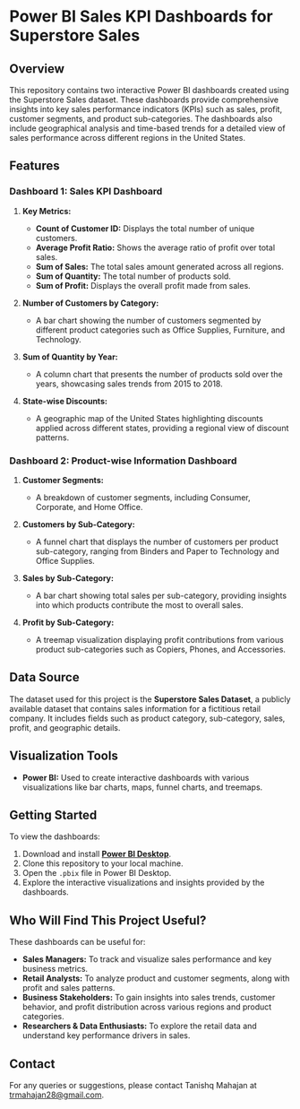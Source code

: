 # Power BI Sales KPI Dashboards for Superstore Sales

## Overview

This repository contains two interactive Power BI dashboards created using the Superstore Sales dataset. These dashboards provide comprehensive insights into key sales performance indicators (KPIs) such as sales, profit, customer segments, and product sub-categories. The dashboards also include geographical analysis and time-based trends for a detailed view of sales performance across different regions in the United States.

## Features

### Dashboard 1: Sales KPI Dashboard

1. **Key Metrics:**
   - **Count of Customer ID:** Displays the total number of unique customers.
   - **Average Profit Ratio:** Shows the average ratio of profit over total sales.
   - **Sum of Sales:** The total sales amount generated across all regions.
   - **Sum of Quantity:** The total number of products sold.
   - **Sum of Profit:** Displays the overall profit made from sales.

2. **Number of Customers by Category:**
   - A bar chart showing the number of customers segmented by different product categories such as Office Supplies, Furniture, and Technology.

3. **Sum of Quantity by Year:**
   - A column chart that presents the number of products sold over the years, showcasing sales trends from 2015 to 2018.

4. **State-wise Discounts:**
   - A geographic map of the United States highlighting discounts applied across different states, providing a regional view of discount patterns.

### Dashboard 2: Product-wise Information Dashboard

1. **Customer Segments:**
   - A breakdown of customer segments, including Consumer, Corporate, and Home Office.

2. **Customers by Sub-Category:**
   - A funnel chart that displays the number of customers per product sub-category, ranging from Binders and Paper to Technology and Office Supplies.

3. **Sales by Sub-Category:**
   - A bar chart showing total sales per sub-category, providing insights into which products contribute the most to overall sales.

4. **Profit by Sub-Category:**
   - A treemap visualization displaying profit contributions from various product sub-categories such as Copiers, Phones, and Accessories.

## Data Source

The dataset used for this project is the **Superstore Sales Dataset**, a publicly available dataset that contains sales information for a fictitious retail company. It includes fields such as product category, sub-category, sales, profit, and geographic details.

## Visualization Tools

- **Power BI:** Used to create interactive dashboards with various visualizations like bar charts, maps, funnel charts, and treemaps.
  
## Getting Started

To view the dashboards:

1. Download and install [**Power BI Desktop**](https://www.microsoft.com/en-us/download/details.aspx?id=58494).
2. Clone this repository to your local machine.
3. Open the `.pbix` file in Power BI Desktop.
4. Explore the interactive visualizations and insights provided by the dashboards.

## Who Will Find This Project Useful?

These dashboards can be useful for:

- **Sales Managers:** To track and visualize sales performance and key business metrics.
- **Retail Analysts:** To analyze product and customer segments, along with profit and sales patterns.
- **Business Stakeholders:** To gain insights into sales trends, customer behavior, and profit distribution across various regions and product categories.
- **Researchers & Data Enthusiasts:** To explore the retail data and understand key performance drivers in sales.

## Contact

For any queries or suggestions, please contact Tanishq Mahajan at [trmahajan28@gmail.com](mailto:trmahajan28@gmail.com).
